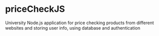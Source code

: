 # priceCheckJS
University Node.js application for price checking products from different websites and storing user info, using database and authentication
